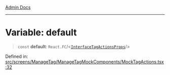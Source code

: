 [Admin Docs](/)

***

# Variable: default

> `const` **default**: `React.FC`/<[`InterfaceTagActionsProps`](components/TagActions/TagActions/README/interfaces/InterfaceTagActionsProps.md)/>

Defined in: [src/screens/ManageTag/ManageTagMockComponents/MockTagActions.tsx:32](https://github.com/PalisadoesFoundation/talawa-admin/blob/main/src/screens/ManageTag/ManageTagMockComponents/MockTagActions.tsx#L32)
